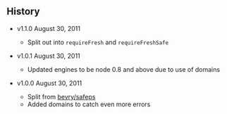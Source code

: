 ## History

- v1.1.0 August 30, 2011
	- Split out into `requireFresh` and `requireFreshSafe`

- v1.0.1 August 30, 2011
	- Updated engines to be node 0.8 and above due to use of domains

- v1.0.0 August 30, 2011
	- Split from [bevry/safeps](https://github.com/bevry/safeps)
	- Added domains to catch even more errors
